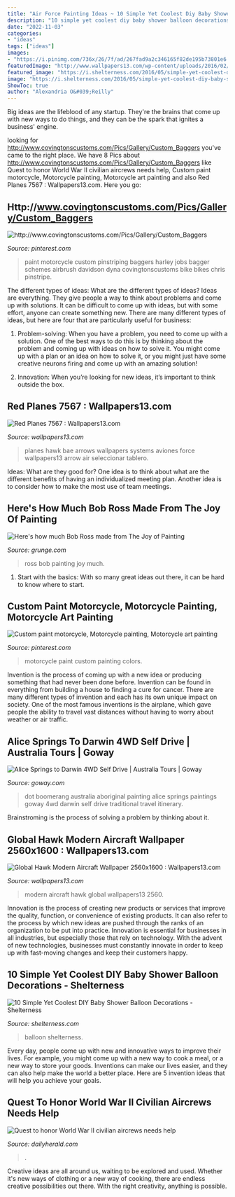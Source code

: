 ```yaml
---
title: "Air Force Painting Ideas ~ 10 Simple Yet Coolest Diy Baby Shower Balloon Decorations"
description: "10 simple yet coolest diy baby shower balloon decorations"
date: "2022-11-03"
categories:
- "ideas"
tags: ["ideas"]
images:
- "https://i.pinimg.com/736x/26/7f/ad/267fad9a2c346165f82de195b73801e6.jpg"
featuredImage: "http://www.wallpapers13.com/wp-content/uploads/2016/02/Global_Hawk-Modern_aircraft_Wallpaper_2560x1600-1280x960.jpg"
featured_image: "https://i.shelterness.com/2016/05/simple-yet-coolest-diy-baby-shower-balloon-decorations-7.jpg"
image: "https://i.shelterness.com/2016/05/simple-yet-coolest-diy-baby-shower-balloon-decorations-7.jpg"
ShowToc: true
author: "Alexandria O&#039;Reilly"
---
```



Big ideas are the lifeblood of any startup. They're the brains that come up with new ways to do things, and they can be the spark that ignites a business' engine.

	

		
looking for http://www.covingtonscustoms.com/Pics/Gallery/Custom_Baggers you've came to the right place. We have 8 Pics about http://www.covingtonscustoms.com/Pics/Gallery/Custom_Baggers like Quest to honor World War II civilian aircrews needs help, Custom paint motorcycle, Motorcycle painting, Motorcycle art painting and also Red Planes 7567 : Wallpapers13.com. Here you go:
		
    
## Http://www.covingtonscustoms.com/Pics/Gallery/Custom_Baggers

<img loading=lazy src="https://i.pinimg.com/736x/26/7f/ad/267fad9a2c346165f82de195b73801e6.jpg" onerror="this.onerror=null;this.src='https://tse4.mm.bing.net/th?id=OIP.DvNSVDyyydjYOK9QuNh-BgHaE6&amp;pid=15.1';" alt="http://www.covingtonscustoms.com/Pics/Gallery/Custom_Baggers">

_Source: pinterest.com_

>paint motorcycle custom pinstriping baggers harley jobs bagger schemes airbrush davidson dyna covingtonscustoms bike bikes chris pinstripe. 

	

The different types of ideas: What are the different types of ideas?
Ideas are everything. They give people a way to think about problems and come up with solutions. It can be difficult to come up with ideas, but with some effort, anyone can create something new. There are many different types of ideas, but here are four that are particularly useful for business:
1. Problem-solving: When you have a problem, you need to come up with a solution. One of the best ways to do this is by thinking about the problem and coming up with ideas on how to solve it. You might come up with a plan or an idea on how to solve it, or you might just have some creative neurons firing and come up with an amazing solution!

2. Innovation: When you’re looking for new ideas, it’s important to think outside the box.

    
## Red Planes 7567 : Wallpapers13.com

<img loading=lazy src="https://www.wallpapers13.com/wp-content/uploads/2015/11/Red-planes_7567-1600x1200.jpg" onerror="this.onerror=null;this.src='https://tse4.mm.bing.net/th?id=OIP.DC6sfQpzlrjZMIoUTP2c-wHaFj&amp;pid=15.1';" alt="Red Planes 7567 : Wallpapers13.com">

_Source: wallpapers13.com_

>planes hawk bae arrows wallpapers systems aviones force wallpapers13 arrow air seleccionar tablero. 

	

Ideas: What are they good for?
One idea is to think about what are the different benefits of having an individualized meeting plan. Another idea is to consider how to make the most use of team meetings.

    
## Here&#039;s How Much Bob Ross Made From The Joy Of Painting

<img loading=lazy src="https://img4.grunge.com/img/gallery/heres-how-much-bob-ross-made-from-the-joy-of-painting/l-intro-1599749920.jpg" onerror="this.onerror=null;this.src='https://tse2.mm.bing.net/th?id=OIP.GZbsZeOEABC3o7pVW9VlEAHaEK&amp;pid=15.1';" alt="Here&#039;s how much Bob Ross made from The Joy of Painting">

_Source: grunge.com_

>ross bob painting joy much. 

	

1. Start with the basics: With so many great ideas out there, it can be hard to know where to start.

    
## Custom Paint Motorcycle, Motorcycle Painting, Motorcycle Art Painting

<img loading=lazy src="https://i.pinimg.com/736x/60/cf/b9/60cfb9858d6e90ada608d9effbe3d028.jpg" onerror="this.onerror=null;this.src='https://tse4.mm.bing.net/th?id=OIP.0medRI2H3v9aUq1h1mkAGAHaLH&amp;pid=15.1';" alt="Custom paint motorcycle, Motorcycle painting, Motorcycle art painting">

_Source: pinterest.com_

>motorcycle paint custom painting colors. 

	

Invention is the process of coming up with a new idea or producing something that had never been done before. Invention can be found in everything from building a house to finding a cure for cancer. There are many different types of invention and each has its own unique impact on society. One of the most famous inventions is the airplane, which gave people the ability to travel vast distances without having to worry about weather or air traffic.

    
## Alice Springs To Darwin 4WD Self Drive | Australia Tours | Goway

<img loading=lazy src="http://www.goway.com/media/uploads/australia_and_south_pacific/images/australia/general_australia/boomerang_aboriginal_dot_painting_1_hero.jpg" onerror="this.onerror=null;this.src='https://tse3.mm.bing.net/th?id=OIP.DrT1MYJ50vJjsfb4QCeErwHaD6&amp;pid=15.1';" alt="Alice Springs to Darwin 4WD Self Drive | Australia Tours | Goway">

_Source: goway.com_

>dot boomerang australia aboriginal painting alice springs paintings goway 4wd darwin self drive traditional travel itinerary. 

	

Brainstroming is the process of solving a problem by thinking about it.

    
## Global Hawk Modern Aircraft Wallpaper 2560x1600 : Wallpapers13.com

<img loading=lazy src="http://www.wallpapers13.com/wp-content/uploads/2016/02/Global_Hawk-Modern_aircraft_Wallpaper_2560x1600-1280x960.jpg" onerror="this.onerror=null;this.src='https://tse3.mm.bing.net/th?id=OIP.7RE9ndAGJHgS2HsGLaRT3AHaFj&amp;pid=15.1';" alt="Global Hawk Modern Aircraft Wallpaper 2560x1600 : Wallpapers13.com">

_Source: wallpapers13.com_

>modern aircraft hawk global wallpapers13 2560. 

	

Innovation is the process of creating new products or services that improve the quality, function, or convenience of existing products. It can also refer to the process by which new ideas are pushed through the ranks of an organization to be put into practice. Innovation is essential for businesses in all industries, but especially those that rely on technology. With the advent of new technologies, businesses must constantly innovate in order to keep up with fast-moving changes and keep their customers happy.

    
## 10 Simple Yet Coolest DIY Baby Shower Balloon Decorations - Shelterness

<img loading=lazy src="https://i.shelterness.com/2016/05/simple-yet-coolest-diy-baby-shower-balloon-decorations-7.jpg" onerror="this.onerror=null;this.src='https://tse4.mm.bing.net/th?id=OIP.YFkqqzB-vWBIyv6iZ5FEZQAAAA&amp;pid=15.1';" alt="10 Simple Yet Coolest DIY Baby Shower Balloon Decorations - Shelterness">

_Source: shelterness.com_

>balloon shelterness. 

	

Every day, people come up with new and innovative ways to improve their lives. For example, you might come up with a new way to cook a meal, or a new way to store your goods. Inventions can make our lives easier, and they can also help make the world a better place. Here are 5 invention ideas that will help you achieve your goals.

    
## Quest To Honor World War II Civilian Aircrews Needs Help

<img loading=lazy src="https://www.dailyherald.com/storyimage/DA/20120918/news/709189959/EP/1/1/EP-709189959.jpg&amp;updated=201209181228&amp;imageversion=Facebook&amp;exactH=630&amp;exactW=1200&amp;exactfit=crop&amp;noborder" onerror="this.onerror=null;this.src='https://tse3.mm.bing.net/th?id=OIP.86nNBR9eINcGVnlJYeIZegHaD4&amp;pid=15.1';" alt="Quest to honor World War II civilian aircrews needs help">

_Source: dailyherald.com_

>. 

	

Creative ideas are all around us, waiting to be explored and used. Whether it's new ways of clothing or a new way of cooking, there are endless creative possibilities out there. With the right creativity, anything is possible.

